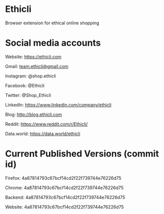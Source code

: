 # Ethicli
Browser extension for ethical online shopping

# Social media accounts
Website: https://ethicli.com

Gmail: team.ethicli@gmail.com

Instagram: @shop.ethicli

Facebook: @Ethicli

Twitter: @Shop_Ethicli

LinkedIn: https://www.linkedin.com/company/ethicli

Blog: http://blog.ethicli.com

Reddit: https://www.reddit.com/r/Ethicli/

Data.world: https://data.world/ethicli

# Current Published Versions (commit id)
Firefox: 4a87814793c67bcf14cd2f22f739744e76226d75

Chrome: 4a87814793c67bcf14cd2f22f739744e76226d75

Backend: 4a87814793c67bcf14cd2f22f739744e76226d75

Website: 4a87814793c67bcf14cd2f22f739744e76226d75
